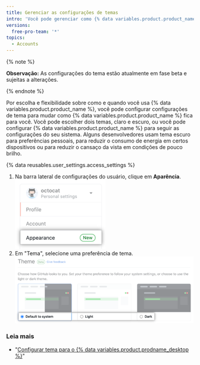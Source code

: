 ```yaml
---
title: Gerenciar as configurações de temas
intro: 'Você pode gerenciar como {% data variables.product.product_name %} se parece com você definindo uma preferência de um tema que segue as configurações do sistema ou sempre usa o modo claro ou escuro.'
versions:
  free-pro-team: '*'
topics:
  - Accounts
---
```


{% note %}

**Observação:** As configurações do tema estão atualmente em fase beta e sujeitas a alterações.

{% endnote %}

Por escolha e flexibilidade sobre como e quando você usa {% data variables.product.product_name %}, você pode configurar configurações de tema para mudar como {% data variables.product.product_name %} fica para você. Você pode escolher dois temas, claro e escuro, ou você pode configurar {% data variables.product.product_name %} para seguir as configurações do seu sistema. Alguns desenvolvedores usam tema escuro para preferências pessoais, para reduzir o consumo de energia em certos dispositivos ou para reduzir o cansaço da vista em condições de pouco brilho.

{% data reusables.user_settings.access_settings %}
1. Na barra lateral de configurações do usuário, clique em **Aparência**. ![Aba "Aparência" na barra lateral de configurações do usuário](/assets/images/help/settings/appearance-tab.png)
1. Em "Tema", selecione uma preferência de tema. ![Botões de opção para configurações de tema](/assets/images/help/settings/theme-settings-radio-buttons.png)

### Leia mais

- "[Configurar tema para o {% data variables.product.prodname_desktop %}](/desktop/installing-and-configuring-github-desktop/setting-a-theme-for-github-desktop)"
